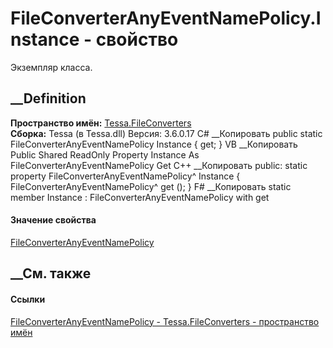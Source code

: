 # FileConverterAnyEventNamePolicy.Instance - свойство
Экземпляр класса.
##  __Definition
 **Пространство имён:** [Tessa.FileConverters](N_Tessa_FileConverters.htm)  
 **Сборка:** Tessa (в Tessa.dll) Версия: 3.6.0.17
C# __Копировать
     public static FileConverterAnyEventNamePolicy Instance { get; }
VB __Копировать
     Public Shared ReadOnly Property Instance As FileConverterAnyEventNamePolicy
    	Get
C++ __Копировать
     public:
    static property FileConverterAnyEventNamePolicy^ Instance {
    	FileConverterAnyEventNamePolicy^ get ();
    }
F# __Копировать
     static member Instance : FileConverterAnyEventNamePolicy with get
#### Значение свойства
[FileConverterAnyEventNamePolicy](T_Tessa_FileConverters_FileConverterAnyEventNamePolicy.htm)
##  __См. также
#### Ссылки
[FileConverterAnyEventNamePolicy -
](T_Tessa_FileConverters_FileConverterAnyEventNamePolicy.htm)
[Tessa.FileConverters - пространство имён](N_Tessa_FileConverters.htm)
